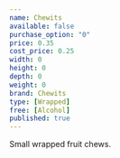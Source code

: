 ```yaml
---
name: Chewits
available: false
purchase_option: "0"
price: 0.35
cost_price: 0.25
width: 0
height: 0
depth: 0
weight: 0
brand: Chewits
type: [Wrapped]
free: [Alcohol]
published: true
---
```

Small wrapped fruit chews.